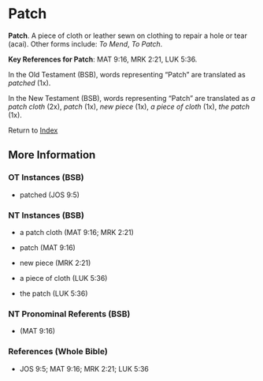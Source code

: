 # Patch
**Patch**. 
A piece of cloth or leather sewn on clothing to repair a hole or tear (acai). 
Other forms include: 
*To Mend*, *To Patch*. 


**Key References for Patch**: 
MAT 9:16, MRK 2:21, LUK 5:36. 


In the Old Testament (BSB), words representing “Patch” are translated as 
*patched* (1x). 


In the New Testament (BSB), words representing “Patch” are translated as 
*a patch cloth* (2x), *patch* (1x), *new piece* (1x), *a piece of cloth* (1x), *the patch* (1x). 


Return to [Index](00-Index.md)

## More Information

### OT Instances (BSB)

* patched (JOS 9:5)



### NT Instances (BSB)

* a patch cloth (MAT 9:16; MRK 2:21)

* patch (MAT 9:16)

* new piece (MRK 2:21)

* a piece of cloth (LUK 5:36)

* the patch (LUK 5:36)



### NT Pronominal Referents (BSB)

*  (MAT 9:16)



### References (Whole Bible)

* JOS 9:5; MAT 9:16; MRK 2:21; LUK 5:36



